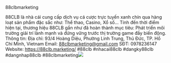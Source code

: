 88clbmarketing

88CLB là nhà cái cung cấp dịch vụ cá cược trực tuyến xanh chín qua hàng loạt sản phẩm đặc sắc như: Thể thao, Casino, Xổ số… Tính đến thời điểm hiện tại, thương hiệu 88CLB gần như đã hoàn thành mục tiêu: Phát triển môi trường giải trí lành mạnh và đứng vững trước thị trường game đầy biến động. 
Thông tin: 
Địa chỉ: 93/4 Hoàng Diệu, Phường Linh Trung, Thủ Đức, TP. Hồ Chí Minh, Vietnam 
Email: 88clbmarketing@gmail.com 
SĐT: 0978236147 
Website: https://88clb.marketing/ 
#88clb #nhacai88clb #dangky88clb #dangnhap88clb #88clbmarketing![](https://s3-ap-northeast-1.amazonaws.com/g0v-hackmd-images/uploads/upload_adb8c0dc7049f139b430c9b45ffc0e3b.jpg)
